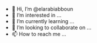 - 👋 Hi, I’m @elarabiabboun
- 👀 I’m interested in ...
- 🌱 I’m currently learning ...
- 💞️ I’m looking to collaborate on ...
- 📫 How to reach me ...

<!---
elarabiabboun/elarabiabboun is a ✨ special ✨ repository because its `README.md` (this file) appears on your GitHub profile.
You can click the Preview link to take a look at your changes.
--->
